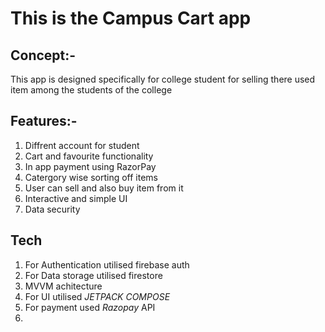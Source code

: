 # This is the Campus Cart app
## Concept:- 
  This app is designed specifically for college student for selling there used item among the students of the college 
## Features:-
  1. Diffrent account for student
  2. Cart and favourite functionality
  3. In app payment using RazorPay
  4. Catergory wise sorting off items
  5. User can sell and also buy item from it
  6. Interactive and simple UI
  7. Data security
## Tech
  1. For Authentication utilised firebase auth
  2. For Data storage utilised firestore
  3. MVVM achitecture
  4. For UI utilised *JETPACK COMPOSE*
  5. For payment used *Razopay* API
  6. 
